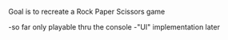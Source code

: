 Goal is to recreate a Rock Paper Scissors game

-so far only playable thru the console
-"UI" implementation later
